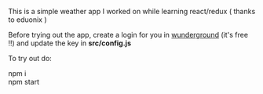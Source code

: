 This is a simple weather app I worked on while learning react/redux ( thanks to eduonix )


Before trying out the app, create a login for you in [wunderground](https://www.wunderground.com) (it's free !!) and update the key in <strong>src/config.js</strong>

To try out do:

npm i <br>
npm start
